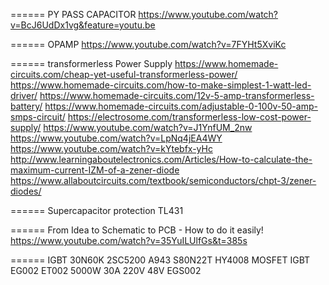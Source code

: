 ====== PY PASS CAPACITOR
https://www.youtube.com/watch?v=BcJ6UdDx1vg&feature=youtu.be

====== OPAMP
https://www.youtube.com/watch?v=7FYHt5XviKc

====== transformerless Power Supply 
https://www.homemade-circuits.com/cheap-yet-useful-transformerless-power/
https://www.homemade-circuits.com/how-to-make-simplest-1-watt-led-driver/
https://www.homemade-circuits.com/12v-5-amp-transformerless-battery/
https://www.homemade-circuits.com/adjustable-0-100v-50-amp-smps-circuit/
https://electrosome.com/transformerless-low-cost-power-supply/
https://www.youtube.com/watch?v=J1YnfUM_2nw
https://www.youtube.com/watch?v=LpNq4jEA4WY
https://www.youtube.com/watch?v=kYtebfx-yHc
http://www.learningaboutelectronics.com/Articles/How-to-calculate-the-maximum-current-IZM-of-a-zener-diode
https://www.allaboutcircuits.com/textbook/semiconductors/chpt-3/zener-diodes/

====== Supercapacitor protection
TL431

====== From Idea to Schematic to PCB - How to do it easily!
https://www.youtube.com/watch?v=35YuILUlfGs&t=385s

======
IGBT
30N60K
2SC5200
A943
S80N22T
HY4008
MOSFET IGBT
EG002
ET002
5000W 30A
220V 
48V
EGS002


